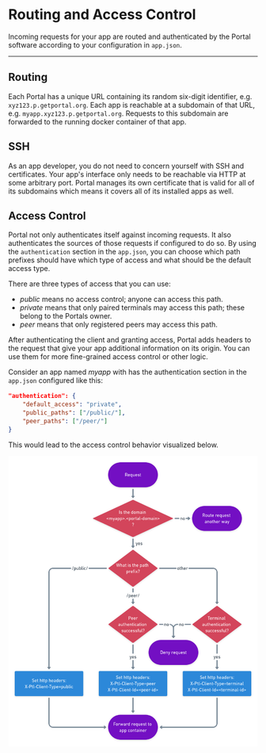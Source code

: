 # Routing and Access Control

Incoming requests for your app are routed and authenticated by the Portal software 
according to your configuration in `app.json`.

---

## Routing

Each Portal has a unique URL containing its random six-digit identifier, e.g. `xyz123.p.getportal.org`.
Each app is reachable at a subdomain of that URL, e.g. `myapp.xyz123.p.getportal.org`.
Requests to this subdomain are forwarded to the running docker container of that app.

## SSH

As an app developer, you do not need to concern yourself with SSH and certificates.
Your app's interface only needs to be reachable via HTTP at some arbitrary port.
Portal manages its own certificate that is valid for all of its subdomains
which means it covers all of its installed apps as well.

## Access Control

Portal not only authenticates itself against incoming requests.
It also authenticates the sources of those requests if configured to do so.
By using the `authentication` section in the `app.json`, you can choose
which path prefixes should have which type of access
and what should be the default access type.

There are three types of access that you can use:

* *public* means no access control; anyone can access this path.
* *private* means that only paired terminals may access this path; these belong to the Portals owner.
* *peer* means that only registered peers may access this path.

After authenticating the client and granting access, Portal adds headers to the request
that give your app additional information on its origin.
You can use them for more fine-grained access control or other logic.

Consider an app named *myapp* with has the authentication section in the `app.json` configured like this:
```json
"authentication": {
    "default_access": "private",
    "public_paths": ["/public/"],
    "peer_paths": ["/peer/"]
}
```

This would lead to the access control behavior visualized below.

![Routing Flowchart](img/routing_flow.png)